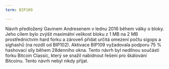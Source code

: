 ```yaml
---
term: BIP109

---
```

Návrh předložený Gavinem Andresenem v lednu 2016 během války o bloky. Jeho cílem bylo zvýšit maximální velikost bloku z 1 MB na 2 MB prostřednictvím hard forku a zároveň přidat určitá omezení počtu sigops a sighashů (na rozdíl od BIP102). Aktivace BIP109 vyžadovala podporu 75 % hashovací síly během 28denního okna. Tento návrh byl nedílnou součástí forku Bitcoin Classic, který se snažil nabídnout řešení pro škálování Bitcoinu. Tento návrh nebyl nikdy přijat.